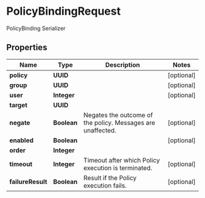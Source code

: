 

# PolicyBindingRequest

PolicyBinding Serializer

## Properties

| Name | Type | Description | Notes |
|------------ | ------------- | ------------- | -------------|
|**policy** | **UUID** |  |  [optional] |
|**group** | **UUID** |  |  [optional] |
|**user** | **Integer** |  |  [optional] |
|**target** | **UUID** |  |  |
|**negate** | **Boolean** | Negates the outcome of the policy. Messages are unaffected. |  [optional] |
|**enabled** | **Boolean** |  |  [optional] |
|**order** | **Integer** |  |  |
|**timeout** | **Integer** | Timeout after which Policy execution is terminated. |  [optional] |
|**failureResult** | **Boolean** | Result if the Policy execution fails. |  [optional] |



